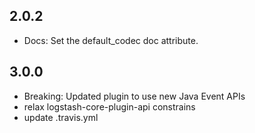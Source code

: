 ## 2.0.2
  - Docs: Set the default_codec doc attribute.

## 3.0.0
  - Breaking: Updated plugin to use new Java Event APIs
  - relax logstash-core-plugin-api constrains
  - update .travis.yml
